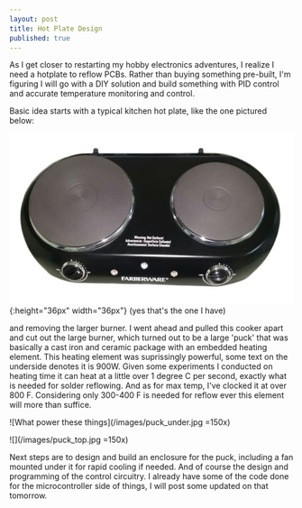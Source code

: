 ```yaml
---
layout: post
title: Hot Plate Design
published: true
---
```


As I get closer to restarting my hobby electronics adventures, I realize I need a hotplate to reflow PCBs. Rather than buying something pre-built, I'm figuring I will go with a DIY solution and build something with PID control and accurate temperature monitoring and control. 

Basic idea starts with a typical kitchen hot plate, like the one pictured below:

![Your typical $30 electric stove](/images/Burner.JPG){:height="36px" width="36px"}
(yes that's the one I have)

and removing the larger burner. I went ahead and pulled this cooker apart and cut out the large burner, which turned out to be a large 'puck' that was basically a cast iron and ceramic package with an embedded heating element. This heating element was suprissingly powerful, some text on the underside denotes it is 900W. Given some experiments I conducted on heating time it can heat at a little over 1 degree C per second, exactly what is needed for solder reflowing. And as for max temp, I've clocked it at over 800 F. Considering only 300-400 F is needed for reflow ever this element will more than suffice. 

![What power these things](/images/puck_under.jpg =150x)

![](/images/puck_top.jpg =150x)

Next steps are to design and build an enclosure for the puck, including a fan mounted under it for rapid cooling if needed. And of course the design and programming of the control circuitry. I already have some of the code done for the microcontroller side of things, I will post some updated on that tomorrow. 
